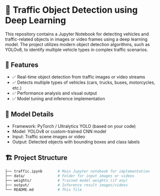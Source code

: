 # 🚦 Traffic Object Detection using Deep Learning

This repository contains a Jupyter Notebook for detecting vehicles and traffic-related objects in images or video frames using a deep learning model. The project utilizes modern object detection algorithms, such as YOLOv8, to identify multiple vehicle types in complex traffic scenarios.

## 📌 Features

- ✅ Real-time object detection from traffic images or video streams
- ✅ Detects multiple types of vehicles (cars, trucks, buses, motorcycles, etc.)
- ✅ Performance analysis and visual output
- ✅ Model tuning and inference implementation

## 🧠 Model Details

- Framework: PyTorch / Ultralytics YOLO (based on your code)
- Model: YOLOv8 or custom-trained CNN model
- Input: Traffic scene images or video
- Output: Detected objects with bounding boxes and class labels

## 🏗️ Project Structure

```bash
├── traffic.ipynb       # Main Jupyter notebook for implementation
├── data/               # Folder for input images or videos
├── weights/            # Trained model weights (if any)
├── output/             # Inference result images/videos
└── README.md           # This file

